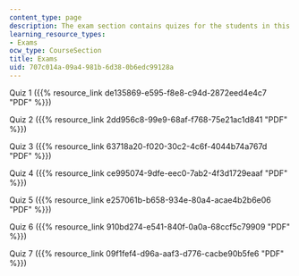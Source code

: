```yaml
---
content_type: page
description: The exam section contains quizes for the students in this course.
learning_resource_types:
- Exams
ocw_type: CourseSection
title: Exams
uid: 707c014a-09a4-981b-6d38-0b6edc99128a
---
```


Quiz 1 ({{% resource_link de135869-e595-f8e8-c94d-2872eed4e4c7 "PDF" %}})

Quiz 2 ({{% resource_link 2dd956c8-99e9-68af-f768-75e21ac1d841 "PDF" %}})

Quiz 3 ({{% resource_link 63718a20-f020-30c2-4c6f-4044b74a767d "PDF" %}})

Quiz 4 ({{% resource_link ce995074-9dfe-eec0-7ab2-4f3d1729eaaf "PDF" %}})

Quiz 5 ({{% resource_link e257061b-b658-934e-80a4-acae4b2b6e06 "PDF" %}})

Quiz 6 ({{% resource_link 910bd274-e541-840f-0a0a-68ccf5c79909 "PDF" %}})

Quiz 7 ({{% resource_link 09f1fef4-d96a-aaf3-d776-cacbe90b5fe6 "PDF" %}})